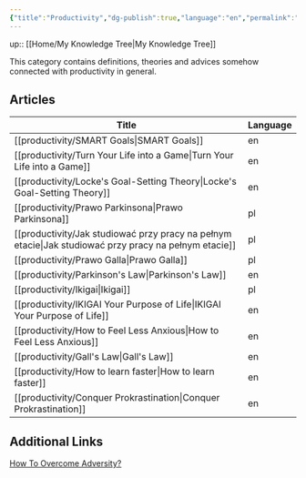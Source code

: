 ```yaml
---
{"title":"Productivity","dg-publish":true,"language":"en","permalink":"/home/productivity/","dgPassFrontmatter":true}
---
```


up:: [[Home/My Knowledge Tree\|My Knowledge Tree]]


This category contains definitions, theories and advices somehow connected with productivity in general.

## Articles
| Title                                                                                                    | Language |
| -------------------------------------------------------------------------------------------------------- | -------- |
| [[productivity/SMART Goals\|SMART Goals]]                                                             | en       |
| [[productivity/Turn Your Life into a Game\|Turn Your Life into a Game]]                               | en       |
| [[productivity/Locke's Goal-Setting Theory\|Locke's Goal-Setting Theory]]                             | en       |
| [[productivity/Prawo Parkinsona\|Prawo Parkinsona]]                                                   | pl       |
| [[productivity/Jak studiować przy pracy na pełnym etacie\|Jak studiować przy pracy na pełnym etacie]] | pl       |
| [[productivity/Prawo Galla\|Prawo Galla]]                                                             | pl       |
| [[productivity/Parkinson's Law\|Parkinson's Law]]                                                     | en       |
| [[productivity/Ikigai\|Ikigai]]                                                                       | pl       |
| [[productivity/IKIGAI Your Purpose of Life\|IKIGAI Your Purpose of Life]]                             | en       |
| [[productivity/How to Feel Less Anxious\|How to Feel Less Anxious]]                                   | en       |
| [[productivity/Gall's Law\|Gall's Law]]                                                               | en       |
| [[productivity/How to learn faster\|How to learn faster]]                                             | en       |
| [[productivity/Conquer Prokrastination\|Conquer Prokrastination]]                                     | en       |


## Additional Links

[How To Overcome Adversity?](https://www.youtube.com/watch?v=61bMGNL6MrM)
